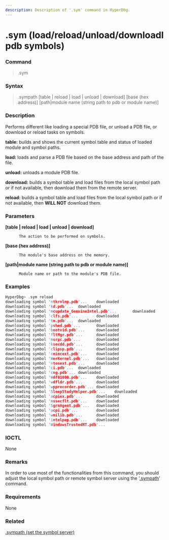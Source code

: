 ```yaml
---
description: Description of '.sym' command in HyperDbg.
---
```


# .sym \(load/reload/unload/downloadl pdb symbols\)

### Command

> .sym

### Syntax

> .sympath \[table \| reload \| load \| unload \| download\] \[base \(hex address\)\] \[path\|module name \(string path to pdb or module name\)\]

### Description

Performs different like loading a special PDB file, or unload a PDB file, or download or reload tasks on symbols.

**table:** builds and shows the current symbol table and status of loaded module and symbol paths.

**load:** loads and parse a PDB file based on the base address and path of the file.

**unload:** unloads a module PDB file.

**download:** builds a symbol table and load files from the local symbol path or if not available, then download them from the remote server.

**reload:** builds a symbol table and load files from the local symbol path or if not available, then **WILL NOT** download them.

### Parameters

**\[table \| reload \| load \| unload \| download\]**

          The action to be performed on symbols.

**\[base \(hex address\)\]**

          The module's base address on the memory.

**\[path\|module name \(string path to pdb or module name\)\]**

          Module name or path to the module's PDB file.

### Examples

```c
HyperDbg> .sym reload
downloading symbol 'ntkrnlmp.pdb'...    downloaded
downloading symbol 'kd.pdb'...  downloaded
downloading symbol 'mcupdate_GenuineIntel.pdb'...       downloaded
downloading symbol 'clfs.pdb'...        downloaded
downloading symbol 'tm.pdb'...  downloaded
downloading symbol 'pshed.pdb'...       downloaded
downloading symbol 'bootvid.pdb'...     downloaded
downloading symbol 'fltMgr.pdb'...      downloaded
downloading symbol 'msrpc.pdb'...       downloaded
downloading symbol 'ksecdd.pdb'...      downloaded
downloading symbol 'clipsp.pdb'...      downloaded
downloading symbol 'cmimcext.pdb'...    downloaded
downloading symbol 'WerKernel.pdb'...   downloaded
downloading symbol 'ntosext.pdb'...     downloaded
downloading symbol 'ci.pdb'...  downloaded
downloading symbol 'cng.pdb'... downloaded
downloading symbol 'Wdf01000.pdb'...    downloaded
downloading symbol 'wdfldr.pdb'...      downloaded
downloading symbol 'wpprecorder.pdb'... downloaded
downloading symbol 'SleepStudyHelper.pdb'...    downloaded
downloading symbol 'acpiex.pdb'...      downloaded
downloading symbol 'mssecflt.pdb'...    downloaded
downloading symbol 'SgrmAgent.pdb'...   downloaded
downloading symbol 'acpi.pdb'...        downloaded
downloading symbol 'wmilib.pdb'...      downloaded
downloading symbol 'intelpep.pdb'...    downloaded
downloading symbol 'WindowsTrustedRT.pdb'...
```

### IOCTL

None

### **Remarks**

In order to use most of the functionalities from this command, you should adjust the local symbol path or remote symbol server using the '[.sympath](https://docs.hyperdbg.com/commands/meta-commands/.sympath)' command.

### Requirements

None

### Related

[.sympath \(set the symbol server\)](https://docs.hyperdbg.com/commands/meta-commands/.sympath)

